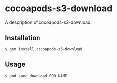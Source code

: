 # cocoapods-s3-download

A description of cocoapods-s3-download.

## Installation

    $ gem install cocoapods-s3-download

## Usage

    $ pod spec download POD_NAME
